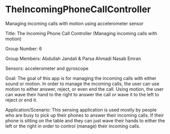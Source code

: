 # TheIncomingPhoneCallController
Managing incoming calls with motion using accelerometer sensor

Title: The Incoming Phone Call Controller (Managing incoming calls with motion)
 
Group Number: 6

Group Members: Abdullah Jandali & Parsa Ahmadi Nasab Emran
 
Sensors: accelerometer and gyroscope
 
Goal: The goal of this app is for managing the incoming calls with either sound or motion. In order to  manage the incoming calls, the user can use motion to either answer, reject, or even end the call. Using motion, the user can wave their hand to the right to answer the call or wave it  to the left to reject or end it. 

Application/Scenario: This sensing application is used mostly by people who are busy to pick up their phones to answer their incoming calls. If their phone is sitting on the table and they can just wave their hands to either the left or the right in order to control (manage) their incoming calls. 
